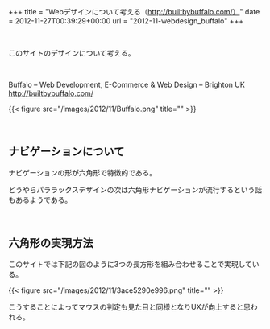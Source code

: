 +++
title = "Webデザインについて考える（http://builtbybuffalo.com/）"
date = 2012-11-27T00:39:29+00:00
url = "2012-11-webdesign_buffalo"
+++

&nbsp;

このサイトのデザインについて考える。

&nbsp;

Buffalo &#8211; Web Development, E-Commerce & Web Design &#8211; Brighton UK  
<http://builtbybuffalo.com/>

{{< figure src="/images/2012/11/Buffalo.png" title="" >}}

&nbsp;

## ナビゲーションについて

ナビゲーションの形が六角形で特徴的である。

どうやらパララックスデザインの次は六角形ナビゲーションが流行するという話もあるようである。

&nbsp;

## 六角形の実現方法

このサイトでは下記の図のように3つの長方形を組み合わせることで実現している。

{{< figure src="/images/2012/11/3ace5290e996.png" title="" >}}

こうすることによってマウスの判定も見た目と同様となりUXが向上すると思われる。